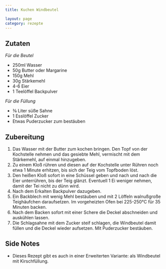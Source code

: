 ```yaml
---
title: Kuchen Windbeutel

layout: page
category: rezepte
---
```


Zutaten
-------
*Für die Beutel*

- 250ml Wasser
- 50g Butter oder Margarine
- 150g Mehl
- 30g Stärkemehl
- 4-6 Eier
- 1 Teelöffel Backpulver

*Für die Füllung*

- ⅜ Liter süße Sahne
- 1 Esslöffel Zucker
- Etwas Puderzucker zum bestäuben

Zubereitung
-----------
1. Das Wasser mit der Butter zum kochen bringen. Den Topf von der Kochstelle nehmen und das gesiebte Mehl, vermischt mit dem Stärkemehl, auf einmal hinzugeben.
2. Zu einem Kloß rühren und diesen auf der Kochstelle unter Rühren noch etwa 1 Minute erhitzen, bis sich der Teig vom Topfboden löst.
3. Den heißen Kloß sofort in eine Schüssel geben und nach und nach die Eier unterrühren, bis der Teig glänzt. Eventuell 1 Ei weniger nehmen, damit der Tei nicht zu dünn wird.
4. Nach dem Erkalten Backpulver dazugeben.
5. Ein Backblech mit wenig Mehl bestäuben und mit 2 Löffeln walnußgroße Teighäufchen daraufsetzen. Im vorgeheizten Ofen bei 225-250°C für 35 Minuten backen.
6. Nach dem Backen sofort mit einer Schere die Deckel abschneiden und auskühlen lassen.
7. Die Schlagsahne mit dem Zucker steif schlagen, die Windbeutel damit füllen und die Deckel wieder aufsetzen. Mit Puderzucker bestäuben.

Side Notes
----------
- Dieses Rezept gibt es auch in einer Erweiterten Variante: als Windbeutel mit Kirschfüllung.
